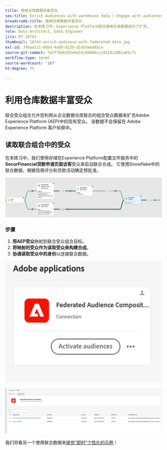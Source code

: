 ```yaml
---
title: 使用仓库数据丰富受众
seo-title: Enrich Audiences with warehouse data | Engage with audiences directly from your data warehouse using Federated Audience Composition
breadcrumb-title: 使用仓库数据丰富受众
description: 在本练习中，Experience Platform受众使用仓库数据进行了扩充。
role: Data Architect, Data Engineer
jira: KT-18743
thumbnail: 18743-enrich-audience-with-federated-data.jpg
exl-id: 3f6aa121-0dbd-4ad9-b136-d1455eed03ca
source-git-commit: 7e2f7bbb392eba51c0d6b9ccc8224c2081a01c7c
workflow-type: tm+mt
source-wordcount: '167'
ht-degree: 7%

---
```


# 利用仓库数据丰富受众

联合受众组合允许您利用从企业数据仓库联合的组合受众数据来扩充Adobe Experience Platform (AEP)中的现有受众。 该数据不会保留在 Adobe Experience Platform 客户轮廓中。

## 读取联合组合中的受众

在本练习中，我们使用存储在Experience Platform配置文件服务中的&#x200B;**SecurFinancial贷款申请页面访客**&#x200B;受众来启动联合合成。 它使用Snowflake中的联合数据，根据信用评分和贷款活动确定预批准。

![federated-composition-example](assets/snowflake-preapproval.png)

### 步骤

1. **将AEP受众**&#x200B;映射到联合受众组合目标。
2. **将映射的受众作为读取受众来构建合成**。
3. **协调读取受众中的身份**&#x200B;以连接联合数据。

![federated-method-1-1](assets/federated-method-1-1.png)

![federated-method-1-2](assets/federated-method-1-2.png)

我们将看另一个使用联合数据来[提供“即时”个性化的示例](deliver-in-the-moment-personalization.md)！
